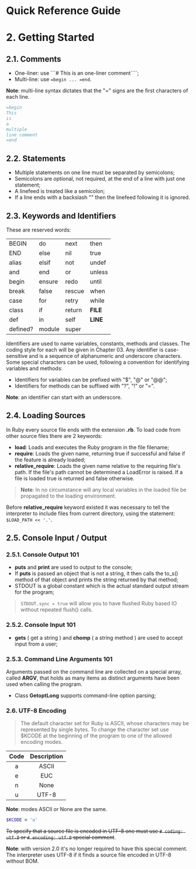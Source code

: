 Quick Reference Guide
=====================

# 2. Getting Started

## 2.1. Comments

- One-liner: use ```# This is an one-liner comment````;
- Multi-line: use ```=begin ... =end```.

**Note**: multi-line syntax dictates that the "=" signs are the first characters of each line.

```ruby
=begin
This
is
a
multiple
line comment
=end
```

## 2.2. Statements

- Multiple statements on one line must be separated by semicolons;
- Semicolons are optional, not required, at the end of a line with just one statement;
- A linefeed is treated like a semicolon;
- If a line ends with a backslash "\" then the linefeed following it is ignored.

## 2.3. Keywords and Identifiers

These are reserved words:

|          |        |         |          |
|----------|--------|---------|----------|
| BEGIN    | do     | next    | then     |
| END      | else   | nil     | true     |
| alias    | elsif  | not     | undef    |
| and      | end    | or      | unless   |
| begin    | ensure | redo    | until    |
| break    | false  | rescue  | when     |
| case     | for    | retry   | while    |
| class    | if     | return  | __FILE__ |
| def      | in     | self    | __LINE__ |
| defined? | module | super   |          |

Identifiers are used to name variables, constants, methods and classes. The coding style for each will be given in Chapter 03. Any identifier is case-sensitive and is a sequence of alphanumeric and underscore characters. Some special characters can be used, following a convention for identifying variables and methods:
- Identifiers for variables can be prefixed with "$", "@" or "@@";
- Identifiers for methods can be suffixed with "?", "!" or "=".

**Note**: an identifier can start with an underscore.

## 2.4. Loading Sources

In Ruby every source file ends with the extension **.rb**. To load code from other source files there are 2 keywords:
- **load**: Loads and executes the Ruby program in the file filename;
- **require**: Loads the given name, returning true if successful and false if the feature is already loaded;
- **relative_require**: Loads the given name relative to the requiring file's path. If the file's path cannot be determined a LoadError is raised. If a file is loaded true is returned and false otherwise.

> **Note**: In no circumstance will any local variables in the loaded file be propagated to the loading environment.

Before **relative_require** keyword existed it was necessary to tell the interpreter to include files from current directory, using the statement: ```$LOAD_PATH << '.'```.

## 2.5. Console Input / Output

### 2.5.1. Console Output 101

- **puts** and **print** are used to output to the console;
- If **puts** is passed an object that is not a string, it then calls the to_s() method of that object and prints the string returned by that method;
- STDOUT is a global constant which is the actual standard output stream for the program;

> ```STDOUT.sync = true``` will allow you to have flushed Ruby based IO without repeated flush() calls.

### 2.5.2. Console Input 101

- **gets** ( get a string ) and **chomp** ( a string method ) are used to accept input from a user;

### 2.5.3. Command Line Arguments 101

Arguments passed on the command line are collected on a special array, called **ARGV**, that holds as many items as distinct arguments have been used when calling the program.

- Class **GetoptLong** supports command-line option parsing;

### 2.6. UTF-8 Encoding

> The default character set for Ruby is ASCII, whose characters may be represented by single bytes. To change the character set use $KCODE at the beginning of the program to one of the allowed encoding modes.

| Code | Description |
|:----:|:-----------:|
| a    | ASCII       |
| e    | EUC         |
| n    | None        |
| u    | UTF-8       |

**Note**: modes ASCII or None are the same.

```ruby
$KCODE = 'u'
```

~~To specify that a source file is encoded in UTF-8 one must use ```# coding: utf-8``` or ```# encoding: utf-8``` special comment~~.

**Note**: with version 2.0 it's no longer required to have this special comment. The interpreter uses UTF-8 if it finds a source file encoded in UTF-8 without BOM.


